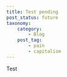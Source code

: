 ```yaml
---
title: Test pending
post_status: future
taxonomy:
    category:
        - Blog
    post_tag:
        - pain
        - capitalism
---
```


Test
